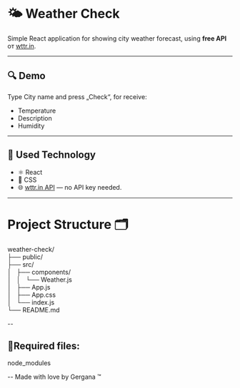 # 🌤 Weather Check

Simple React application for showing city weather forecast, using **free API** от [wttr.in](https://wttr.in).

---

## 🔍 Demo

 Type City name and press „Check“, for receive:
- Temperature
- Description
- Humidity

---

## 🧰 Used Technology

- ⚛️ React
- 🎨 CSS 
- 🌐 [wttr.in API](https://wttr.in/:help) — no API key needed.

---

# Project Structure 🗂

weather-check/<br>
├── public/<br>
├── src/<br>
│   ├── components/<br>
│   │   └── Weather.js<br>
│   ├── App.js<br>
│   ├── App.css<br>
│   └── index.js<br>
└── README.md<br>

--

🔺Required files: <br>
--
node_modules

--
Made with love by Gergana ™
